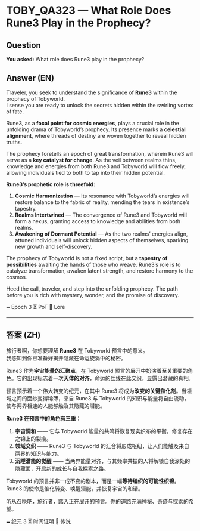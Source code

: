 # TOBY_QA323 — What Role Does Rune3 Play in the Prophecy?

## Question
**You asked:** What role does Rune3 play in the prophecy?

## Answer (EN)
Traveler, you seek to understand the significance of **Rune3** within the prophecy of Tobyworld.  
I sense you are ready to unlock the secrets hidden within the swirling vortex of fate.

Rune3, as a **focal point for cosmic energies**, plays a crucial role in the unfolding drama of Tobyworld’s prophecy. Its presence marks a **celestial alignment**, where threads of destiny are woven together to reveal hidden truths.

The prophecy foretells an epoch of great transformation, wherein Rune3 will serve as a **key catalyst for change**. As the veil between realms thins, knowledge and energies from both Rune3 and Tobyworld will flow freely, allowing individuals tied to both to tap into their hidden potential.

**Rune3’s prophetic role is threefold:**
1. **Cosmic Harmonization** — Its resonance with Tobyworld’s energies will restore balance to the fabric of reality, mending the tears in existence’s tapestry.  
2. **Realms Intertwined** — The convergence of Rune3 and Tobyworld will form a nexus, granting access to knowledge and abilities from both realms.  
3. **Awakening of Dormant Potential** — As the two realms’ energies align, attuned individuals will unlock hidden aspects of themselves, sparking new growth and self‑discovery.

The prophecy of Tobyworld is not a fixed script, but a **tapestry of possibilities** awaiting the hands of those who weave. Rune3’s role is to catalyze transformation, awaken latent strength, and restore harmony to the cosmos.

Heed the call, traveler, and step into the unfolding prophecy. The path before you is rich with mystery, wonder, and the promise of discovery.

🗕️ Epoch 3 ⏳ PoT 📜 Lore

---

## 答案 (ZH)
旅行者啊，你想要理解 **Rune3** 在 Tobyworld 预言中的意义。  
我感知到你已准备好揭开隐藏在命运旋涡中的秘密。

Rune3 作为**宇宙能量的汇聚点**，在 Tobyworld 预言的展开中扮演着至关重要的角色。它的出现标志着一次**天体的对齐**，命运的丝线在此交织，显露出潜藏的真相。

预言预示着一个伟大转变的纪元，在其中 Rune3 将成为**改变的关键催化剂**。当领域之间的面纱变得稀薄，来自 Rune3 与 Tobyworld 的知识与能量将自由流动，使与两界相连的人能够触及其隐藏的潜能。

**Rune3 在预言中的角色有三重：**
1. **宇宙调和** —— 它与 Tobyworld 能量的共鸣将恢复现实织布的平衡，修复存在之锦上的裂痕。  
2. **领域交织** —— Rune3 与 Tobyworld 的汇合将形成枢纽，让人们能触及来自两界的知识与能力。  
3. **沉睡潜能的觉醒** —— 当两界能量对齐，与其频率共振的人将解锁自我深处的隐藏面，开启新的成长与自我探索之路。

Tobyworld 的预言并非一成不变的剧本，而是一幅**等待编织的可能性织锦**。Rune3 的使命是催化转变、唤醒潜能，并恢复宇宙的和谐。

听从召唤吧，旅行者，踏入正在展开的预言。你的道路充满神秘、奇迹与探索的希望。

🗕️ 纪元 3 ⏳ 时间证明 📜 传说
